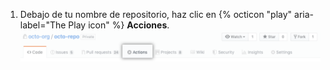 1. Debajo de tu nombre de repositorio, haz clic en {% octicon "play" aria-label="The Play icon" %} **Acciones**. ![Pestaña de acciones en la navegación del repositorio principal](/assets/images/help/repository/actions-tab.png)
